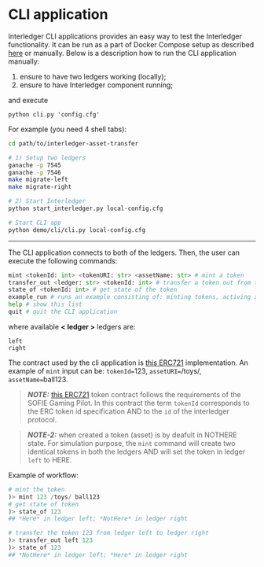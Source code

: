 # CLI application

Interledger CLI applications provides an easy way to test the Interledger functionality. It can be run as a part of Docker Compose setup as described [here](../../README.md#docker-images) or manually. Below is a description how to run the CLI application manually:

1) ensure to have two ledgers working (locally);
2) ensure to have Interledger component running;

and execute

    python cli.py 'config.cfg'


For example (you need 4 shell tabs):

```bash    
cd path/to/interledger-asset-transfer

# 1) Setup two ledgers
ganache -p 7545
ganache -p 7546
make migrate-left
make migrate-right

# 2) Start Interledger
python start_interledger.py local-config.cfg

# Start CLI app
python demo/cli/cli.py local-config.cfg
```


***
The CLI application connects to both of the ledgers. Then, the user can execute the following commands:

```python
mint <tokenId: int> <tokenURI: str> <assetName: str> # mint a token
transfer_out <ledger: str> <tokenId: int> # transfer a token out from the ledger <ledger>
state_of <tokenId: int> # get state of the token
example_run # runs an example consisting of: minting tokens, activing a token, and transferring the token out
help # show this list
quit # quit the CLI application
```
where available **< ledger >** ledgers are:

    left
    right 

The contract used by the cli application is [this ERC721](../../solidity/contracts/GameToken.sol) implementation. An example of `mint` input can be: `tokenId=`123, `assetURI=`/toys/, `assetName=`ball123.

> **_NOTE:_**  [this ERC721](../../solidity/contracts/GameToken.sol) token contract follows the requirements of the SOFIE Gaming Pilot. In this contract the term `tokenId` corresponds to the ERC token id specification AND to the `id` of the interledger protocol.

> **_NOTE-2:_**  when created a token (asset) is by deafult in NOTHERE state. For simulation purpose, the `mint` command will create two identical tokens in both the ledgers AND will set the token in ledger `left` to HERE. 

Example of workflow:
```python
# mint the token
)> mint 123 /toys/ ball123
# get state of token
)> state_of 123
## *Here* in ledger left; *NotHere* in ledger right

# transfer the token 123 from ledger left to ledger right
)> transfer_out left 123
)> state_of 123
## *NotHere* in ledger left; *Here* in ledger right
```
